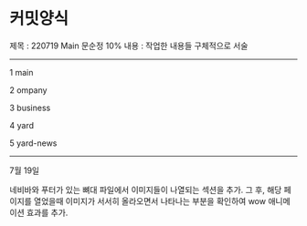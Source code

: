 # 커밋양식
제목 : 220719 Main 문순정 10%
내용 : 작업한 내용들 구체적으로 서술

---------------------------------------------

1 main 

2 ompany

3 business

4 yard

5 yard-news

---------------------------------------------

7월 19일

네비바와 푸터가 있는 뼈대 파일에서 
이미지들이 나열되는 섹션을 추가.
그 후, 해당 페이지를 열었을때 이미지가 서서히 올라오면서 나타나는 부분을 확인하여
wow 애니메이션 효과를 추가.
